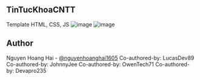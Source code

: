 ## TinTucKhoaCNTT
Template HTML, CSS, JS
![image](https://github.com/user-attachments/assets/e8cbb9fa-44a0-479b-be95-6455bf645565)
![image](https://github.com/user-attachments/assets/c3f7052a-ef3e-439b-bebd-f80b6c6edf24)


## Author
Nguyen Hoang Hai - [@nguyenhoanghai1605](https://github.com/nguyenhoanghai1605)
Co-authored-by: LucasDev89 
Co-authored-by: JohnnyJee 
Co-authored-by: OwenTech71 
Co-authored-by: Devapro235 